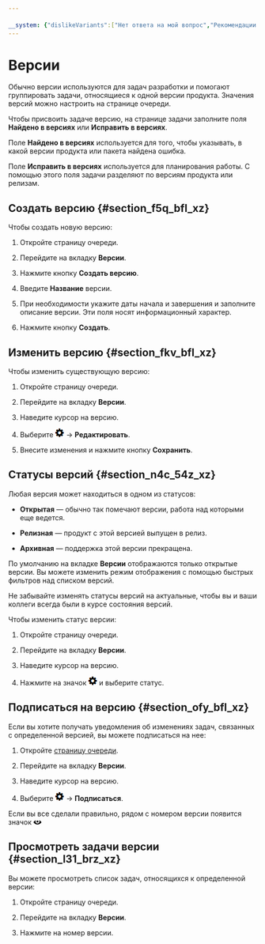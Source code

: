 ```yaml
---

__system: {"dislikeVariants":["Нет ответа на мой вопрос","Рекомендации не помогли","Содержание не соответсвует заголовку","Другое"]}
---
```

# Версии

Обычно версии используются для задач разработки и помогают группировать задачи, относящиеся к одной версии продукта. Значения версий можно настроить на странице очереди.

Чтобы присвоить задаче версию, на странице задачи заполните поля **Найдено в версиях** или **Исправить в версиях**.

Поле **Найдено в версиях** используется для того, чтобы указывать, в какой версии продукта или пакета найдена ошибка.

Поле **Исправить в версиях** используется для планирования работы. С помощью этого поля задачи разделяют по версиям продукта или релизам.

## Создать версию {#section_f5q_bfl_xz}

Чтобы создать новую версию:

1. Откройте страницу очереди.

1. Перейдите на вкладку **Версии**.

1. Нажмите кнопку **Создать версию**.

1. Введите **Название** версии.

1. При необходимости укажите даты начала и завершения и заполните описание версии. Эти поля носят информационный характер.

1. Нажмите кнопку **Создать**.

## Изменить версию {#section_fkv_bfl_xz}

Чтобы изменить существующую версию:

1. Откройте страницу очереди.

1. Перейдите на вкладку **Версии**.

1. Наведите курсор на версию.

1. Выберите ![](../../_assets/tracker/icon-settings.png) → **Редактировать**.

1. Внесите изменения и нажмите кнопку **Сохранить**.

## Статусы версий {#section_n4c_54z_xz}

Любая версия может находиться в одном из статусов:

- **Открытая** — обычно так помечают версии, работа над которыми еще ведется.

- **Релизная** — продукт с этой версией выпущен в релиз.

- **Архивная** — поддержка этой версии прекращена.

По умолчанию на вкладке **Версии** отображаются только открытые версии. Вы можете изменить режим отображения с помощью быстрых фильтров над списком версий.

Не забывайте изменять статусы версий на актуальные, чтобы вы и ваши коллеги всегда были в курсе состояния версий.

Чтобы изменить статус версии:

1. Откройте страницу очереди.

1. Перейдите на вкладку **Версии**.

1. Наведите курсор на версию.

1. Нажмите на значок ![](../../_assets/tracker/icon-settings.png) и выберите статус.

## Подписаться на версию {#section_ofy_bfl_xz}

Если вы хотите получать уведомления об изменениях задач, связанных с определенной версией, вы можете подписаться на нее:

1. Откройте [страницу очереди](../user/queue.md).

1. Перейдите на вкладку **Версии**.

1. Наведите курсор на версию.

1. Выберите ![](../../_assets/tracker/icon-settings.png) → **Подписаться**.

Если вы все сделали правильно, рядом с номером версии появится значок ![](../../_assets/tracker/subscribtion.png)

## Просмотреть задачи версии {#section_l31_brz_xz}

Вы можете просмотреть список задач, относящихся к определенной версии:

1. Откройте страницу очереди.

1. Перейдите на вкладку **Версии**.

1. Нажмите на номер версии.




